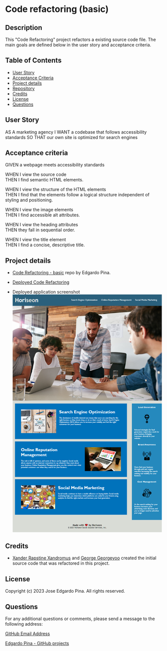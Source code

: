 # Code refactoring (basic)

## Description

This "Code Refactoring" project refactors a existing source code file. The main goals are defined below in the user
story and acceptance criteria.

## Table of Contents

- [User Story](#user-story)
- [Acceptance Criteria](#acceptance-criteria)
- [Project details](#project-details)
- [Repository](#repository)
- [Credits](#credits)
- [License](#license)
- [Questions](#questions)

## User Story

AS A marketing agency I WANT a codebase that follows accessibility standards SO THAT our own site is optimized for
search engines

## Acceptance criteria

GIVEN a webpage meets accessibility standards  

WHEN I view the source code  
THEN I find semantic HTML elements. 
  
WHEN I view the structure of the HTML elements  
THEN I find that the elements follow a logical structure independent of
styling and positioning.  

WHEN I view the image elements  
THEN I find accessible alt attributes.  

WHEN I view the heading attributes  
THEN they fall in sequential order.  

WHEN I view the title element  
THEN I find a concise, descriptive title.

## Project details

-  [Code Refactoring - basic](https://github.com/eplp/code-refactoring-b) repo by Edgardo Pina.  

-  [Deployed Code Refactoring](https://eplp.github.io/code-refactoring-b/)

- Deployed application screenshot
![](./assets/images/code-refactoring-app-screenshot.png)

## Credits

- [Xander Rapstine Xandromus](https://github.com/Xandromus) and [George Georgeyoo](https://github.com/Georgeyoo) created the initial source code that was refactored in this project.

## License

Copyright (c) 2023 Jose Edgardo Pina. All rights reserved.

## Questions

For any additional questions or comments, please send a message to the following address:

[GitHub Email Address](mailto:edgardopina57@gmail.com)  

[Edgardo Pina - GitHub projects](https://github.com/eplp)
